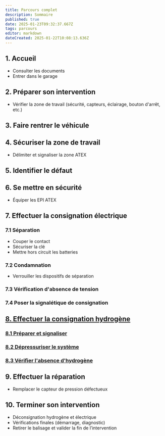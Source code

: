```yaml
---
title: Parcours complet
description: Sommaire 
published: true
date: 2025-01-23T09:32:37.667Z
tags: parcours
editor: markdown
dateCreated: 2025-01-22T10:08:13.636Z
---
```


## 1. Accueil
- Consulter les documents  
- Entrer dans le garage  

## 2. Préparer son intervention
- Vérifier la zone de travail (sécurité, capteurs, éclairage, bouton d'arrêt, etc.)  

## 3. Faire rentrer le véhicule  

## 4. Sécuriser la zone de travail
- Délimiter et signaliser la zone ATEX  

## 5. Identifier le défaut  

## 6. Se mettre en sécurité
- Équiper les EPI ATEX  

## 7. Effectuer la consignation électrique
### 7.1 Séparation
- Couper le contact  
- Sécuriser la clé  
- Mettre hors circuit les batteries  

### 7.2 Condamnation
- Verrouiller les dispositifs de séparation  

### 7.3 Vérification d'absence de tension  

### 7.4 Poser la signalétique de consignation  

## [8. Effectuer la consignation hydrogène](consignation_hydro)
### [8.1 Préparer et signaliser](consignation_hydro#préparer-la-consignation-hydrogène)  
### [8.2 Dépressuriser le système](consignation_hydro#dépressuriser)  
### [8.3 Vérifier l'absence d'hydrogène](consignation_hydro#vérifier-quil-ne-reste-pas-dhydrogène)  

## 9. Effectuer la réparation
- Remplacer le capteur de pression défectueux  

## 10. Terminer son intervention
- Déconsignation hydrogène et électrique  
- Vérifications finales (démarrage, diagnostic)  
- Retirer le balisage et valider la fin de l’intervention  
